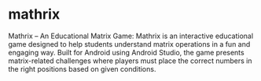 # mathrix
Mathrix – An Educational Matrix Game: Mathrix is an interactive educational game designed to help students understand matrix operations in a fun and engaging way. Built for Android using Android Studio, the game presents matrix-related challenges where players must place the correct numbers in the right positions based on given conditions.
